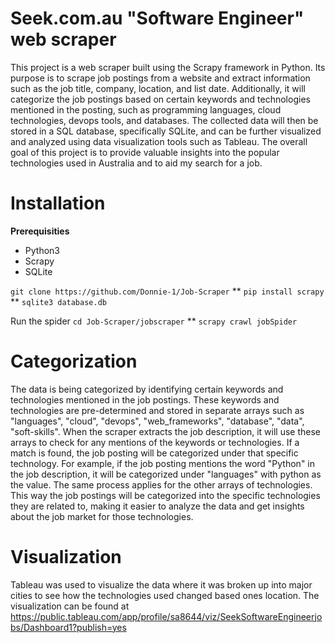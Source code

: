 # Seek.com.au "Software Engineer" web scraper
This project is a web scraper built using the Scrapy framework in Python. Its purpose is to scrape job postings from a website and extract information such as the job title, company, location, and list date. Additionally, it will categorize the job postings based on certain keywords and technologies mentioned in the posting, such as programming languages, cloud technologies, devops tools, and databases. The collected data will then be stored in a SQL database, specifically SQLite, and can be further visualized and analyzed using data visualization tools such as Tableau. The overall goal of this project is to provide valuable insights into the popular technologies used in Australia and to 
aid my search for a job. 

# Installation 
**Prerequisities**
- Python3
- Scrapy
- SQLite

`git clone https://github.com/Donnie-1/Job-Scraper`
**
`pip install scrapy`
**
`sqlite3 database.db`

Run the spider
`cd Job-Scraper/jobscraper`
**
`scrapy crawl jobSpider`

# Categorization
The data is being categorized by identifying certain keywords and technologies mentioned in the job postings. These keywords and technologies are pre-determined and stored in separate arrays such as "languages", "cloud", "devops", "web_frameworks", "database", "data", "soft-skills". When the scraper extracts the job description, it will use these arrays to check for any mentions of the keywords or technologies. If a match is found, the job posting will be categorized under that specific technology. For example, if the job posting mentions the word "Python" in the job description, it will be categorized under "languages" with python as the value. The same process applies for the other arrays of technologies. This way the job postings will be categorized into the specific technologies they are related to, making it easier to analyze the data and get insights about the job market for those technologies.

# Visualization
Tableau was used to visualize the data where it was broken up into major cities to see how the 
technologies used changed based ones location. 
The visualization can be found at 
https://public.tableau.com/app/profile/sa8644/viz/SeekSoftwareEngineerjobs/Dashboard1?publish=yes


